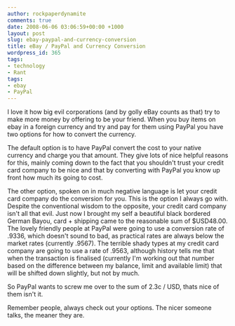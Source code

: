 ```yaml
---
author: rockpaperdynamite
comments: true
date: 2008-06-06 03:06:59+00:00 +1000
layout: post
slug: ebay-paypal-and-currency-conversion
title: eBay / PayPal and Currency Conversion
wordpress_id: 365
tags:
- technology
- Rant
tags:
- ebay
- PayPal
---
```


I love it how big evil corporations (and by golly eBay counts as that) try to make more money by offering to be your friend. When you buy items on ebay in a foreign currency and try and pay for them using PayPal you have two options for how to convert the currency.

The default option is to have PayPal convert the cost to your native currency and charge you that amount. They give lots of nice helpful reasons for this, mainly coming down to the fact that you shouldn't trust your credit card company to be nice and that by converting with PayPal you know up front how much its going to cost.

The other option, spoken on in much negative language is let your credit card company do the conversion for you. This is the option I always go with. Despite the conventional wisdom to the opposite, your credit card company isn't all that evil. Just now I brought my self a beautiful black bordered German Bayou, card + shipping came to the reasonable sum of $USD48.00. The lovely friendly people at PayPal were going to use a conversion rate of .9336, which doesn't sound to bad, as practical rates are always below the market rates (currently .9567). The terrible shady types at my credit card company are going to use a rate of .9563, although history tells me that when the transaction is finalised (currently I'm working out that number based on the difference between my balance, limit and available limit) that will be shifted down slightly, but not by much.

So PayPal wants to screw me over to the sum of 2.3c / USD, thats nice of them isn't it.

Remember people, always check out your options. The nicer someone talks, the meaner they are.
